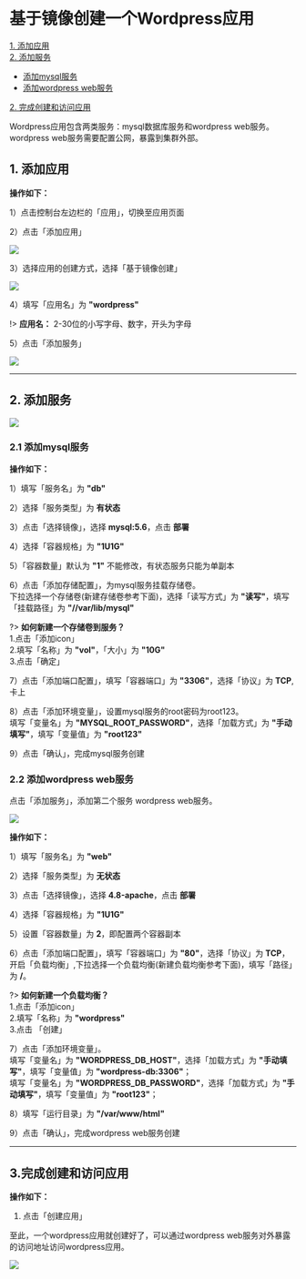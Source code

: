 # 基于镜像创建一个Wordpress应用

[1. 添加应用](#jump1)    
[2. 添加服务](#jump2) 
   
- [添加mysql服务](#jump21)    
- [添加wordpress web服务](#jump22)

[2. 完成创建和访问应用](#jump3)

Wordpress应用包含两类服务：mysql数据库服务和wordpress web服务。wordpress web服务需要配置公网，暴露到集群外部。
## <span id="jump1">1. 添加应用</span>

**操作如下：**    

1）点击控制台左边栏的「应用」，切换至应用页面    

2）点击「添加应用」

![](_figures/quick-start/create-app-1.png)

3）选择应用的创建方式，选择「基于镜像创建」

![](_figures/quick-start/create-app-3.png)

4）填写「应用名」为 **"wordpress"**

!> **应用名：** 2-30位的小写字母、数字，开头为字母

5）点击「添加服务」

![](_figures/quick-start/create-app-4.png)  

***
## <span id="jump2">2. 添加服务</span>

![](_figures/quick-start/create-app-5.png)

### <span id="jump21">2.1 添加mysql服务</span>

**操作如下：**

1）填写「服务名」为 **"db"**

2）选择「服务类型」为 **有状态**

3）点击「选择镜像」，选择 **mysql:5.6**，点击 **部署**

4）选择「容器规格」为 **"1U1G"**

5）「容器数量」默认为 **"1"** 不能修改，有状态服务只能为单副本

6）点击「添加存储配置」，为mysql服务挂载存储卷。    
下拉选择一个存储卷(新建存储卷参考下面)，选择「读写方式」为 **"读写"**，填写「挂载路径」为 **"//var/lib/mysql"** 

?> **如何新建一个存储卷到服务？**<br>
1.点击「添加icon」<br>
2.填写「名称」为 **"vol"**，「大小」为 **"10G"** <br>
3.点击「确定」 <br>

7）点击「添加端口配置」，填写「容器端口」为 **"3306"**，选择「协议」为 **TCP**,卡上

8）点击「添加环境变量」，设置mysql服务的root密码为root123。  
填写「变量名」为 **"MYSQL_ROOT_PASSWORD"**，选择「加载方式」为 **"手动填写"**，填写「变量值」为 **"root123"**

9）点击「确认」，完成mysql服务创建   

### <span id="jump22">2.2 添加wordpress web服务</span>

点击「添加服务」，添加第二个服务 wordpress web服务。

![](_figures/best-practise/wordpress-create-mysql.png)

**操作如下：**

1）填写「服务名」为 **"web"**

2）选择「服务类型」为 **无状态**

3）点击「选择镜像」，选择 **4.8-apache**，点击 **部署**

4）选择「容器规格」为 **"1U1G"**

5）设置「容器数量」为 **2**，即配置两个容器副本

6）点击「添加端口配置」，填写「容器端口」为 **"80"**，选择「协议」为 **TCP**，开启「负载均衡」,下拉选择一个负载均衡(新建负载均衡参考下面)，填写「路径」为 **/**。

?> **如何新建一个负载均衡？**<br>
1.点击「添加icon」<br>
2.填写「名称」为 **"wordpress"** <br>
3.点击 「创建」 <br>

7）点击「添加环境变量」。    
填写「变量名」为 **"WORDPRESS_DB_HOST"**，选择「加载方式」为 **"手动填写"**，填写「变量值」为 **"wordpress-db:3306"**；    
填写「变量名」为 **"WORDPRESS_DB_PASSWORD"**，选择「加载方式」为 **"手动填写"**，填写「变量值」为 **"root123"**；

8）填写「运行目录」为 **"/var/www/html"**

9）点击「确认」，完成wordpress web服务创建  

***
## <span id="jump3">3.完成创建和访问应用</span>
**操作如下：**

1. 点击「创建应用」    

至此，一个wordpress应用就创建好了，可以通过wordpress web服务对外暴露的访问地址访问wordpress应用。

![](_figures/best-practise/wordpress-create-view.png)
